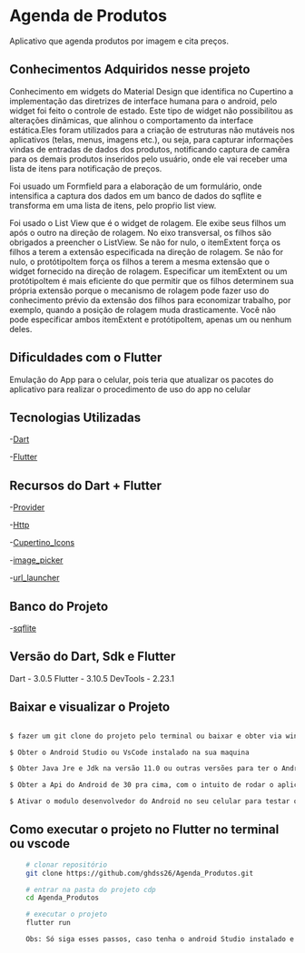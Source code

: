 # Agenda de Produtos

Aplicativo que agenda produtos por imagem e cita preços. 

## Conhecimentos Adquiridos nesse projeto 

Conhecimento em widgets do Material Design que identifica no Cupertino a implementação das diretrizes de interface humana para o android, pelo widget foi feito o controle de estado. Este tipo de widget não possibilitou as alterações dinâmicas, que alinhou o comportamento da interface estática.Eles foram 
utilizados para a criação de estruturas não mutáveis nos aplicativos (telas, menus, imagens etc.), ou seja, para capturar informações vindas de entradas de dados dos produtos, notificando captura de camêra 
para os demais produtos inseridos pelo usuário, onde ele vai receber uma lista de itens para notificação de preços. 

Foi usuado um Formfield para a elaboração de um formulário, onde intensifica a captura dos dados em um banco de dados do sqflite e transforma em uma lista de itens, pelo propŕio list view. 

Foi usado o List View que é o widget de rolagem. Ele exibe seus filhos um após o outro na direção de rolagem. No eixo transversal, os filhos são obrigados a preencher o ListView. Se não for nulo, o itemExtent força os filhos a terem a extensão especificada na direção de rolagem. Se não for nulo, o protótipoItem força os filhos a terem a mesma extensão que o widget fornecido na direção de rolagem. Especificar um itemExtent ou um protótipoItem é mais eficiente do que permitir que os filhos determinem sua própria extensão porque o mecanismo de rolagem pode fazer uso do conhecimento prévio da extensão dos filhos para economizar trabalho, por exemplo, quando a posição de rolagem muda drasticamente. Você não pode especificar ambos itemExtent e protótipoItem, apenas um ou nenhum deles.

## Dificuldades com o Flutter 

Emulação do App para o celular, pois teria que atualizar os pacotes do aplicativo para realizar o procedimento de uso do app no celular 

## Tecnologias Utilizadas

-[Dart](https://dart.dev/guides) 

-[Flutter](https://docs.flutter.dev/)

## Recursos do Dart + Flutter 

-[Provider](https://pub.dev/packages/provider) 

-[Http](https://www.alura.com.br/conteudo/flutter-comunicacao-http) 

-[Cupertino_Icons](https://pub.dev/packages/cupertino_icons) 

-[image_picker](https://pub.dev/packages/image_picker) 

-[url_launcher](https://pub.dev/packages/image_picker) 

## Banco do Projeto 

-[sqflite](https://api.b7web.com.br/flutter1wb/) 

## Versão do Dart, Sdk e Flutter 

Dart - 3.0.5
Flutter - 3.10.5
DevTools - 2.23.1

## Baixar e visualizar o Projeto 

  ```bash 
  
  $ fazer um git clone do projeto pelo terminal ou baixar e obter via winrar  
  
  $ Obter o Android Studio ou VsCode instalado na sua maquina
  
  $ Obter Java Jre e Jdk na versão 11.0 ou outras versões para ter o Android Instalado 

  $ Obter a Api do Android de 30 pra cima, com o intuito de rodar o aplicativo
  
  $ Ativar o modulo desenvolvedor do Android no seu celular para testar o aplicativo 
  
  ```
  
  ## Como executar o projeto no Flutter no terminal ou vscode

```bash
    # clonar repositório
    git clone https://github.com/ghdss26/Agenda_Produtos.git

    # entrar na pasta do projeto cdp
    cd Agenda_Produtos 

    # executar o projeto
    flutter run

    Obs: Só siga esses passos, caso tenha o android Studio instalado e se for usuário linux 
```
